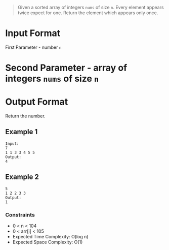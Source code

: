 > Given a sorted array of integers `nums` of size `n`. Every element appears twice expect for one. Return the element which appears only once.

# Input Format

First Parameter - number `n`

# Second Parameter - array of integers `nums` of size `n`

# Output Format

Return the number.

## Example 1

```
Input:
7
1 1 3 3 4 5 5
Output:
4
```

## Example 2

```Input:
5
1 2 2 3 3
Output:
1
```

### Constraints

- 0 < n < 104
- 0 < arr[i] < 105
- Expected Time Complexity: O(log n)
- Expected Space Complexity: O(1)
